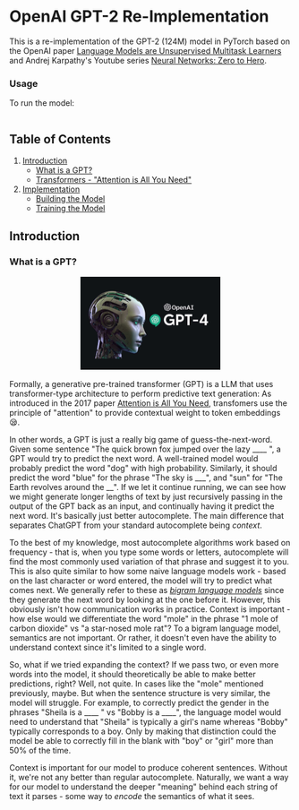 # OpenAI GPT-2 Re-Implementation

This is a re-implementation of the GPT-2 (124M) model in PyTorch based on the OpenAI paper [Language Models are Unsupervised Multitask Learners](https://d4mucfpksywv.cloudfront.net/better-language-models/language_models_are_unsupervised_multitask_learners.pdf) and Andrej Karpathy's Youtube series [Neural Networks: Zero to Hero](https://www.youtube.com/playlist?list=PLAqhIrjkxbuWI23v9cThsA9GvCAUhRvKZ).

### Usage

To run the model:
```
```


## Table of Contents

1. [Introduction](#introduction)
    - [What is a GPT?](#what-is-a-gpt)
    - [Transformers - "Attention is All You Need"]()
2. [Implementation]()
    - [Building the Model]()
    - [Training the Model]()

## Introduction




### What is a GPT?

<p align="center"><img src="visuals/big-brain.png" width=250></p>

Formally, a generative pre-trained transformer (GPT) is a LLM that uses transformer-type architecture to perform predictive text generation: As introduced in the 2017 paper [Attention is All You Need](https://arxiv.org/abs/1706.03762), transfomers use the principle of "attention" to provide contextual weight to token embeddings :sleepy:. 

In other words, a GPT is just a really big game of guess-the-next-word. Given some sentence "The quick brown fox jumped over the lazy ____ ", a GPT would try to predict the next word. A well-trained model would probably predict the word "dog" with high probability. Similarly, it should predict the word "blue" for the phrase "The sky is ___", and "sun" for "The Earth revolves around the __". If we let it continue running, we can see how we might generate longer lengths of text by just recursively passing in the output of the GPT back as an input, and continually having it predict the next word. It's basically just better autocomplete. The main difference that separates ChatGPT from your standard autocomplete being *context*. 

To the best of my knowledge, most autocomplete algorithms work based on frequency - that is, when you type some words or letters, autocomplete will find the most commonly used variation of that phrase and suggest it to you. This is also quite similar to how some naive language models work - based on the last character or word entered, the model will try to predict what comes next. We generally refer to these as [*bigram language models*](https://en.wikipedia.org/wiki/Word_n-gram_language_model) since they generate the next word by looking at the one before it. However, this obviously isn't how communication works in practice. Context is important - how else would we differentiate the word "mole" in the phrase "1 mole of carbon dioxide" vs "a star-nosed mole rat"? To a bigram language model, semantics are not important. Or rather, it doesn't even have the ability to understand context since it's limited to a single word. 

So, what if we tried expanding the context? If we pass two, or even more words into the model, it should theoretically be able to make better predictions, right? Well, not quite. In cases like the "mole" mentioned previously, maybe. But when the sentence structure is very similar, the model will struggle. For example, to correctly predict the gender in the phrases "Sheila is a ____ " vs "Bobby is a ____", the language model would need to understand that "Sheila" is typically a girl's name whereas "Bobby" typically corresponds to a boy. Only by making that distinction could the model be able to correctly fill in the blank with "boy" or "girl" more than 50% of the time. 

Context is important for our model to produce coherent sentences. Without it, we're not any better than regular autocomplete. Naturally, we want a way for our model to understand the deeper "meaning" behind each string of text it parses - some way to *encode* the semantics of what it sees. 



